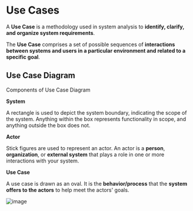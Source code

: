 # Use Cases

A **Use Case** is a methodology used in system analysis to **identify, clarify, and organize system requirements**. 

The **Use Case** comprises a set of possible sequences of **interactions between systems and users in a particular environment and related to a specific goal**.

## Use Case Diagram

Components of Use Case Diagram

**System**

A rectangle is used to depict the system boundary, indicating the scope of the system. Anything within the box represents functionality in scope, and anything outside the box does not.

**Actor**

Stick figures are used to represent an actor. An actor is a **person**, **organization**, or **external system** that plays a role in one or more interactions with your system.

**Use Case**

A use case is drawn as an oval. It is the **behavior/process** that the **system offers to the actors** to help meet the actors' goals.

![image](https://github.com/pirocorp/IT-Business-Analysis/assets/34960418/4aa3d2c6-a4a6-4884-8855-2adb89541b89)

